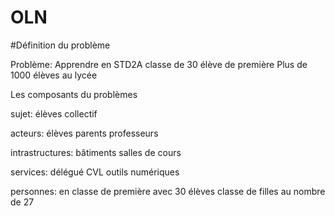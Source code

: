 # OLN

#Définition du problème

Problème:
Apprendre en STD2A
classe de 30 élève de première
Plus de 1000 élèves au lycée

Les composants du problèmes

sujet:
élèves
collectif

acteurs:
élèves
parents
professeurs

intrastructures:
bâtiments
salles de cours

services:
délégué
CVL
outils numériques

personnes:
en classe de première 
avec 30 élèves
classe de filles au nombre de 27


